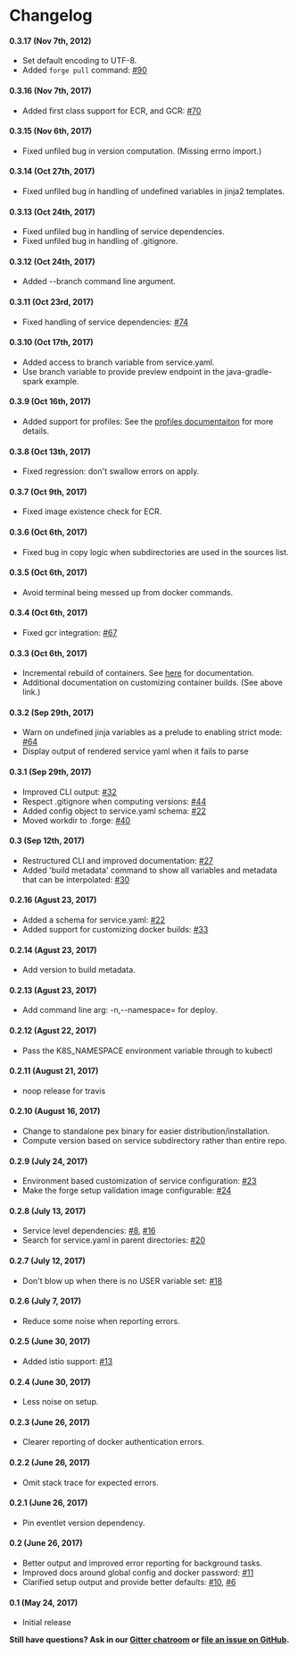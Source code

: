 # Changelog

#### 0.3.17 (Nov 7th, 2012)

* Set default encoding to UTF-8.
* Added `forge pull` command: [#90](https://github.com/datawire/forge/issues/90)

#### 0.3.16 (Nov 7th, 2017)

* Added first class support for ECR, and GCR: [#70](https://github.com/datawire/forge/issues/70)

#### 0.3.15 (Nov 6th, 2017)

* Fixed unfiled bug in version computation. (Missing errno import.)

#### 0.3.14 (Oct 27th, 2017)

* Fixed unfiled bug in handling of undefined variables in jinja2 templates.

#### 0.3.13 (Oct 24th, 2017)

* Fixed unfiled bug in handling of service dependencies.
* Fixed unfiled bug in handling of .gitignore.

#### 0.3.12 (Oct 24th, 2017)

* Added --branch command line argument.

#### 0.3.11 (Oct 23rd, 2017)

* Fixed handling of service dependencies: [#74](https://github.com/datawire/forge/issues/74)

#### 0.3.10 (Oct 17th, 2017)

* Added access to branch variable from service.yaml.
* Use branch variable to provide preview endpoint in the java-gradle-spark example.

#### 0.3.9 (Oct 16th, 2017)

* Added support for profiles: See the [profiles documentaiton](profiles.md) for more details.

#### 0.3.8 (Oct 13th, 2017)

* Fixed regression: don't swallow errors on apply.

#### 0.3.7 (Oct 9th, 2017)

* Fixed image existence check for ECR.

#### 0.3.6 (Oct 6th, 2017)

* Fixed bug in copy logic when subdirectories are used in the sources list.

#### 0.3.5 (Oct 6th, 2017)

* Avoid terminal being messed up from docker commands.

#### 0.3.4 (Oct 6th, 2017)

* Fixed gcr integration: [#67](https://github.com/datawire/forge/issues/67)

#### 0.3.3 (Oct 6th, 2017)

* Incremental rebuild of containers. See [here](customize-container-builds.md) for documentation.
* Additional documentation on customizing container builds. (See above link.)

#### 0.3.2 (Sep 29th, 2017)

* Warn on undefined jinja variables as a prelude to enabling strict mode: [#64](https://github.com/datawire/forge/issues/44)
* Display output of rendered service yaml when it fails to parse

#### 0.3.1 (Sep 29th, 2017)

* Improved CLI output: [#32](https://github.com/datawire/forge/issues/32)
* Respect .gitignore when computing versions: [#44](https://github.com/datawire/forge/issues/44)
* Added config object to service.yaml schema: [#22](https://github.com/datawire/forge/issues/22)
* Moved workdir to .forge: [#40](https://github.com/datawire/forge/issues/40)

#### 0.3 (Sep 12th, 2017)

* Restructured CLI and improved documentation: [#27](https://github.com/datawire/forge/issues/27)
* Added 'build metadata' command to show all variables and metadata that can be interpolated: [#30](https://github.com/datawire/forge/issues/30)

#### 0.2.16 (Agust 23, 2017)

* Added a schema for service.yaml: [#22](https://github.com/datawire/forge/issues/22)
* Added support for customizing docker builds: [#33](https://github.com/datawire/forge/issues/33)

#### 0.2.14 (Agust 23, 2017)

* Add version to build metadata.

#### 0.2.13 (Agust 23, 2017)

* Add command line arg: -n,--namespace=<name> for deploy.

#### 0.2.12 (Agust 22, 2017)

* Pass the K8S_NAMESPACE environment variable through to kubectl

#### 0.2.11 (August 21, 2017)

* noop release for travis

#### 0.2.10 (August 16, 2017)

* Change to standalone pex binary for easier distribution/installation.
* Compute version based on service subdirectory rather than entire repo.

#### 0.2.9 (July 24, 2017)

* Environment based customization of service configuration: [#23](https://github.com/datawire/forge/issues/23)
* Make the forge setup validation image configurable:  [#24](https://github.com/datawire/forge/issues/24)

#### 0.2.8 (July 13, 2017)

* Service level dependencies: [#8](https://github.com/datawire/forge/issues/8), [#16](https://github.com/datawire/forge/issues/16)
* Search for service.yaml in parent directories: [#20](https://github.com/datawire/forge/issues/20)

#### 0.2.7 (July 12, 2017)

* Don't blow up when there is no USER variable set: [#18](https://github.com/datawire/forge/issues/18)

#### 0.2.6 (July 7, 2017)

* Reduce some noise when reporting errors.

#### 0.2.5 (June 30, 2017)

* Added istio support: [#13](https://github.com/datawire/forge/issues/13)

#### 0.2.4 (June 30, 2017)

* Less noise on setup.

#### 0.2.3 (June 26, 2017)

* Clearer reporting of docker authentication errors.

#### 0.2.2 (June 26, 2017)

* Omit stack trace for expected errors.

#### 0.2.1 (June 26, 2017)

* Pin eventlet version dependency.

#### 0.2 (June 26, 2017)

* Better output and improved error reporting for background tasks.
* Improved docs around global config and docker password: [#11](https://github.com/datawire/forge/issues/11)
* Clarified setup output and provide better defaults: [#10](https://github.com/datawire/forge/issues/10), [#6](https://github.com/datawire/forge/issues/6)

#### 0.1 (May 24, 2017)

* Initial release

**Still have questions? Ask in our [Gitter chatroom](https://gitter.im/datawire/forge) or [file an issue on GitHub](https://github.com/datawire/forge/issues/new).**
